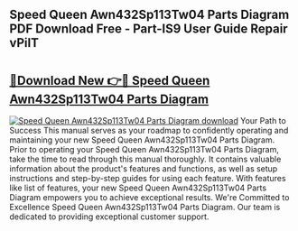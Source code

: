 ## Speed Queen Awn432Sp113Tw04 Parts Diagram PDF Download Free - Part-IS9 User Guide Repair vPiIT

# <h2><a href="http://dfsok1.blite.top/?on=Speed+Queen+Awn432Sp113Tw04+Parts+Diagram">🔗Download New 👉🔴 Speed Queen Awn432Sp113Tw04 Parts Diagram</a></h2>

[![Speed Queen Awn432Sp113Tw04 Parts Diagram download](https://i.imgur.com/lujVjoI.png)](http://dfsok1.blite.top/?on=Speed+Queen+Awn432Sp113Tw04+Parts+Diagram)
Your Path to Success This manual serves as your roadmap to confidently operating and maintaining your new Speed Queen Awn432Sp113Tw04 Parts Diagram. Prior to operating your Speed Queen Awn432Sp113Tw04 Parts Diagram, take the time to read through this manual thoroughly. It contains valuable information about the product's features and functions, as well as setup instructions and step-by-step guides for using each feature. With features like list of features, your new Speed Queen Awn432Sp113Tw04 Parts Diagram empowers you to achieve exceptional results. We're Committed to Excellence Speed Queen Awn432Sp113Tw04 Parts Diagram. Our team is dedicated to providing exceptional customer support.
